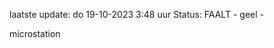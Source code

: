 laatste update: 
do 19-10-2023  3:48   uur 
Status: FAALT - geel - 
<div class="service Y">microstation</div>